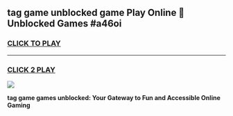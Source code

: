 
## tag game unblocked game Play Online 👋 Unblocked Games #a46oi
<h3>
<a href="https://premium.freeplayer.one?title=tag_game&ref=21F">CLICK TO PLAY</a></h3>
<hr>

<h3>
<a href="https://premium.freeplayer.one?title=tag_game&ref=21F">CLICK 2 PLAY</a>
  
</h3>

<a href="https://premium.freeplayer.one?title=tag_game&ref=21F/"><img src="https://clearcache.store/games.png"></a>


**tag game games unblocked: Your Gateway to Fun and Accessible Online Gaming**

